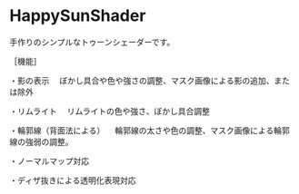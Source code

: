 # HappySunShader
手作りのシンプルなトゥーンシェーダーです。

［機能］

・影の表示
　ぼかし具合や色や強さの調整、マスク画像による影の追加、または除外

・リムライト
　リムライトの色や強さ、ぼかし具合調整

・輪郭線（背面法による）
　輪郭線の太さや色の調整、マスク画像による輪郭線の強弱の調整。

・ノーマルマップ対応

・ディザ抜きによる透明化表現対応
